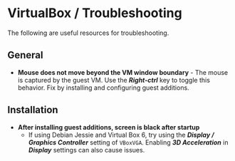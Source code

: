 # VirtualBox / Troubleshooting #

The following are useful resources for troubleshooting.

## General ##

* **Mouse does not move beyond the VM window boundary** - The mouse is captured by the guest VM.
Use the ***Right-ctrl*** key to toggle this behavior.
Fix by installing and configuring guest additions.

## Installation ##

* **After installing guest additions, screen is black after startup**
	+ If using Debian Jessie and Virtual Box 6, try using the ***Display / Graphics Controller*** setting
	of `VBoxVGA`.
	Enabling ***3D Acceleration*** in ***Display*** settings can also cause issues.
